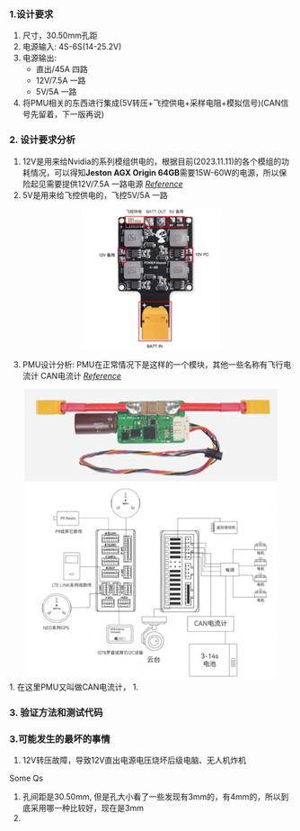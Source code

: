 ### 1.设计要求

1. 尺寸，30.50mm孔距
2. 电源输入: 4S-6S(14-25.2V)
3. 电源输出:
   * 直出/45A 四路
   * 12V/7.5A 一路
   * 5V/5A 一路
4. 将PMU相关的东西进行集成(5V转压+飞控供电+采样电阻+模拟信号)(CAN信号先留着，下一版再说)

### 2. 设计要求分析

1. 12V是用来给Nvidia的系列模组供电的，根据目前(2023.11.11)的各个模组的功耗情况，可以得知**Jeston AGX Origin 64GB**需要15W-60W的电源，所以保险起见需要提供12V/7.5A 一路电源 *[Reference](https://www.nvidia.com/en-sg/autonomous-machines/embedded-systems/jetson-orin/)*
2. 5V是用来给飞控供电的，飞控5V/5A 一路
<div align=center><img src="image/设计要求/1699704447345.png" width="250"></div>

3. PMU设计分析: PMU在正常情况下是这样的一个模块，其他一些名称有飞行电流计 CAN电流计 *[Reference](https://item.taobao.com/item.htm?spm=a21n57.1.0.0.57e4523cPJaut3&id=620349108685&ns=1&abbucket=3#detail)*
<div align=center><img src="image/设计要求/1699704409017.png" width="450"></div>
<div align=center><img src="image/设计要求/1699704612184.png" width="450"></div>
  1. 在这里PMU又叫做CAN电流计，
1. 

### 3. 验证方法和测试代码

### 3.可能发生的最坏的事情

1. 12V转压故障，导致12V直出电源电压烧坏后级电脑、无人机炸机

Some Qs

1. 孔间距是30.50mm, 但是孔大小看了一些发现有3mm的，有4mm的，所以到底采用哪一种比较好，现在是3mm
2.
